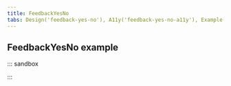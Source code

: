 ```yaml
---
title: FeedbackYesNo
tabs: Design('feedback-yes-no'), A11y('feedback-yes-no-a11y'), Example('feedback-yes-no-code')
---
```


## FeedbackYesNo example

::: sandbox

<script lang="tsx">
import React from 'react';
import FeedbackForm from '@semcore/ui/feedback-form';
import Input from '@semcore/ui/input';
import { Box, Flex } from '@semcore/ui/flex-box';
import Link from '@semcore/ui/link';
import Dropdown from '@semcore/ui/dropdown';
import Textarea from '@semcore/ui/textarea';
import Notice from '@semcore/ui/notice';
import Button from '@semcore/ui/button';
import ThumbUpM from '@semcore/ui/icon/ThumbUp/m';
import ThumbDownM from '@semcore/ui/icon/ThumbDown/m';
import { Text } from '@semcore/ui/typography';

const validate = {
  description: (value = '') => {
    const splitText = value.split(' ');
    const numberSpaces = splitText.reduce((acc, item) => {
      if (!item.length) {
        acc += 1;
      }
      return acc;
    }, 0);
    if (value.length - numberSpaces < 10 || splitText.length <= 2) {
      return 'Your feedback must contain at least 3 words (10 characters).';
    }
  },
  email: (value = '') => {
    validate.description(value);
    if (!/.+@.+\..+/i.test(String(value).toLowerCase())) {
      return 'Please enter valid email.\t';
    }
  },
};

class Feedback extends React.PureComponent<{
  status: string;
  onSubmit: (data: any) => void;
  onCancel: () => void;
  onChange?: (event: any, trigger: string) => void;
  value?: { description: string; email: string };
}> {
  handleChange = (fn) => (_, e) => {
    fn(e);
  };

  render() {
    const { status, onSubmit, onCancel } = this.props;

    if (status === 'success') {
      return <FeedbackForm.Success>Thank you for your feedback!</FeedbackForm.Success>;
    }

    return (
      <FeedbackForm onSubmit={onSubmit} loading={status === 'loading'}>
        <Box p={4}>
          <Flex tag='label' direction='column' htmlFor='suggestions'>
            <Text mb={2} size={200}>
              Tell us your suggestion or report an issue
            </Text>
            <FeedbackForm.Item name='feedback' validate={validate.description}>
              {({ input }) => (
                <Textarea
                  {...input}
                  autoFocus
                  h={80}
                  onChange={this.handleChange(input.onChange)}
                  id='suggestions'
                />
              )}
            </FeedbackForm.Item>
          </Flex>
          <Flex tag='label' mt={4} direction='column' htmlFor='email'>
            <Text mb={2} size={200}>
              Reply-to email
            </Text>
            <FeedbackForm.Item name='email' validate={validate.email}>
              {({ input }) => (
                <Input state={input.state}>
                  <Input.Value {...input} onChange={this.handleChange(input.onChange)} id='email' />
                </Input>
              )}
            </FeedbackForm.Item>
          </Flex>
          <Box mt={2}>
            <Text lineHeight='18px' size={200} color='#6c6e79'>
              We will only use this email to respond to you on your feedback.{' '}
              <Link href='https://www.semrush.com/company/legal/privacy-policy/'>
                Privacy Policy
              </Link>
            </Text>
          </Box>
          <Flex mt={4}>
            <FeedbackForm.Submit>Send feedback</FeedbackForm.Submit>
            <FeedbackForm.Cancel onClick={onCancel}>Cancel</FeedbackForm.Cancel>
          </Flex>
        </Box>
        <FeedbackForm.Notice hidden={status === 'failed'}>
          You can also send us an email to <Link>backlink.audit@semrush.com</Link>
        </FeedbackForm.Notice>
        <FeedbackForm.Notice hidden={status !== 'failed'} theme='danger'>
          Your message has not been sent.
        </FeedbackForm.Notice>
      </FeedbackForm>
    );
  }
}

class FeedbackYesNo extends React.PureComponent {
  state = { status: 'default', visible: true };
  timeout: any;
  onSubmit = () => {
    this.requestServer('success', 1000);
    this.setState({ status: 'loading' });
  };
  requestServer = (status, time, cb?: () => void) => {
    this.timeout = setTimeout(() => {
      this.setState({ status });
      cb?.();
    }, time || 500);
  };
  changeVisible = (visible) => {
    this.setState({ visible });
  };

  componentWillUnmount() {
    clearTimeout(this.timeout);
  }

  render() {
    const { status, visible } = this.state;

    return (
      <Notice
        hidden={!visible}
        style={{
          borderTop: 'none',
          borderRight: 'none',
          borderLeft: 'none',
          borderRadius: '0',
        }}
      >
        <Notice.Label mr={3} aria-hidden={true}>
          <img
            width='40'
            height='40'
            src="data:image/svg+xml,%3Csvg xmlns='http://www.w3.org/2000/svg' width='40' height='40' viewBox='0 0 40 40' fill='none'%3E%3Cpath d='M35.3993 11.3303V27.8755C35.3993 28.4159 35.3402 28.9402 35.2219 29.4456C34.5202 32.5805 31.7402 34.9114 28.4064 34.9114H23.7875C19.787 34.9114 15.8402 36.0299 12.4338 38.1592C12.251 38.2883 11.9929 38.1323 11.9929 37.8984V34.9114C10.3502 34.9114 8.84192 34.3442 7.6509 33.3951C6.20984 32.2498 5.23121 30.5426 5.03495 28.5988C5.01344 28.3622 5 28.1202 5 27.8755V11.3303C5 8.91595 6.20178 6.78931 8.03536 5.52301C8.59727 5.13317 9.22101 4.82399 9.88777 4.61428C10.2131 4.51212 10.5465 4.43146 10.8879 4.38038C11.2482 4.32123 11.6165 4.29166 11.9929 4.29166H16.6118C17.1172 4.29166 17.6227 4.27284 18.1281 4.23789C20.2763 4.08733 22.3922 3.61414 24.3951 2.83447C25.6345 2.35591 26.8309 1.75636 27.9682 1.04659C28.1483 0.917538 28.4064 1.07347 28.4064 1.30738V4.29166C28.557 4.29166 28.7049 4.29703 28.85 4.3051C29.1861 4.32661 29.5141 4.37231 29.834 4.43953C30.4632 4.57126 31.06 4.78635 31.6139 5.07671C32.1381 5.35094 32.6247 5.68701 33.0603 6.07954C33.3211 6.31344 33.563 6.56616 33.7862 6.8377C34.7917 8.05293 35.3993 9.61765 35.3993 11.3303Z' fill='%236EDBFF'/%3E%3Cpath d='M27.8386 18.3976C27.2153 13.9661 25.8396 9.88218 24.4711 7.71481C24.249 7.35298 23.8863 6.8801 23.6785 6.6365C23.3525 6.25676 23.1234 5.98117 22.7301 6.09197C22.7265 6.09197 22.7265 6.09197 22.7265 6.09197C22.7086 6.0848 22.6871 6.08122 22.6692 6.08122C22.6692 6.08122 22.6656 6.08122 22.662 6.08122C22.619 6.08122 22.576 6.0848 22.5366 6.09555C22.4292 6.1457 22.3468 6.24601 22.2823 6.38573C22.2787 6.38931 22.2787 6.39289 22.2787 6.39647C22.2465 6.46454 22.2214 6.54694 22.1999 6.6365C22.1963 6.65441 22.1927 6.67232 22.1891 6.69382C22.1354 6.96608 22.1211 7.31716 22.139 7.71481C22.182 8.68923 22.4041 9.9395 22.6441 11.0321C22.6441 11.0465 22.6477 11.0608 22.6548 11.0715C22.7731 11.6304 22.8949 12.1427 22.9988 12.5547C22.5796 11.0393 22.0602 9.26189 21.4082 7.69637C20.7132 6.03054 19.9445 4.45657 19.203 3.77591C18.8232 3.42483 18.3846 3.42664 18.0371 3.54486C18.0192 3.54844 18.0049 3.55561 17.9905 3.56636C17.8687 3.62367 17.7863 3.74548 17.7433 3.91743C17.7398 3.92102 17.7398 3.92102 17.7398 3.9246C17.5714 4.60168 17.9404 6.05614 18.4419 7.71481C18.922 9.29466 19.5166 11.0536 19.8713 12.4866C19.8713 12.4866 19.8713 12.4866 19.8713 12.4902C20.0253 13.1064 20.1328 13.6652 20.1686 14.1202C19.9394 12.612 19.0741 10.0183 17.9778 7.71481C17.2291 6.13854 16.3916 4.58386 15.6501 3.72408C15.0948 3.07924 14.5335 2.87495 14.1502 3.07198C14.1215 3.08631 14.0964 3.10064 14.0749 3.12213C14.0498 3.14005 14.0284 3.16512 14.0069 3.19378C13.9961 3.20453 13.9889 3.21886 13.9818 3.22961C13.9531 3.26901 13.9316 3.312 13.9137 3.36216C13.8994 3.40156 13.8886 3.43739 13.8779 3.48396C13.8779 3.48396 13.8743 3.48754 13.8743 3.49112C13.8707 3.49829 13.8707 3.50187 13.8707 3.50545C13.8636 3.5377 13.8564 3.56994 13.8528 3.60576C13.8457 3.63084 13.8421 3.6595 13.8421 3.68458C13.8385 3.69532 13.8385 3.70965 13.8385 3.72398C13.8349 3.75981 13.8313 3.79563 13.8313 3.83146C13.8242 3.97475 13.8277 4.13596 13.8457 4.3115C13.8492 4.37598 13.8564 4.44047 13.8636 4.50853C13.8958 4.77363 13.946 5.07098 14.014 5.38981C14.0284 5.46146 14.0427 5.53311 14.0606 5.60476C14.0749 5.67282 14.0893 5.74089 14.1072 5.80896C14.1537 6.00241 14.2039 6.20302 14.2576 6.4108C14.3006 6.5756 14.3472 6.74397 14.3938 6.91593C14.4009 6.93742 14.4045 6.95533 14.4117 6.97683C14.4547 7.12371 14.4941 7.27059 14.5406 7.42105C14.58 7.56076 14.623 7.70406 14.666 7.84736C15.0601 9.15495 15.5366 10.5736 15.9557 11.8848C16.3211 13.0311 16.6471 14.0951 16.837 14.937C16.8943 15.1985 16.9409 15.4349 16.9695 15.6499C15.8052 11.9528 14.627 9.56564 13.4448 8.1864C12.8358 7.46991 12.0692 6.81941 11.6071 6.59371C11.2166 6.40026 10.9224 6.5756 10.7039 6.66874C10.5928 6.71531 10.514 6.79771 10.4603 6.91593C10.4423 6.95175 10.428 6.99474 10.4173 7.04131C10.4173 7.04489 10.4173 7.0449 10.4173 7.04848C10.2919 7.55718 10.5212 8.45995 10.8687 9.41646V9.42005C11.2806 10.5521 11.8538 11.7522 12.2049 12.4687C12.47 13.0096 12.7208 13.5577 12.9357 14.1238C13.6235 15.915 14.4726 18.0895 14.9705 19.9846V19.9882C14.9956 20.0849 15.0207 20.1781 15.0458 20.2748C14.3293 19.6801 13.4874 19.0389 12.6563 18.6197C11.363 17.9749 10.0196 17.3874 8.59381 17.3623C8.44335 17.3551 8.29289 17.3587 8.13884 17.3695C7.70179 17.3981 7.18233 17.5307 7.03545 17.9462C7.03545 17.9498 7.03187 17.9534 7.03187 17.957C7.03187 17.957 7.03187 17.9606 7.03187 17.9641C7.02112 18 7.01396 18.0322 7.00679 18.0644C6.97813 18.2686 7.04262 18.4836 7.15367 18.6591C7.28981 18.8705 7.48326 19.0353 7.67313 19.1929C9.03087 20.3285 10.4065 21.457 11.621 22.7431C12.8354 24.0292 13.8958 25.4944 14.5227 27.1495C14.5442 27.2032 14.5657 27.257 14.5872 27.3107C14.598 27.3322 14.6051 27.3573 14.6159 27.3788C14.6159 27.3823 14.6195 27.3859 14.6195 27.3895C14.6266 27.411 14.6374 27.4289 14.6445 27.4504C14.6445 27.454 14.6481 27.454 14.6481 27.4576C14.6768 27.5328 14.709 27.6045 14.7448 27.6761C14.7771 27.7513 14.8129 27.8266 14.8487 27.8982C14.9025 28.0093 14.9598 28.1167 15.0207 28.2242C15.0708 28.3138 15.121 28.4033 15.1747 28.4893C15.2249 28.5681 15.275 28.6469 15.3288 28.7222C15.3646 28.7795 15.404 28.8368 15.447 28.8905C15.5043 28.9694 15.5652 29.0446 15.6261 29.1198C15.9629 29.5282 16.3605 29.8865 16.8298 30.1731C17.9619 30.8645 19.3089 31.1511 20.6344 31.1511C21.967 31.1546 23.3176 30.8788 24.4855 30.2304C25.6498 29.5855 26.7746 28.2923 27.2404 27.042C27.2404 27.0241 27.2368 27.0098 27.2368 26.9919C27.2332 26.9775 27.2332 26.9632 27.2296 26.9453C27.2224 26.8772 27.2153 26.8092 27.2117 26.7375C27.1974 26.5906 27.183 26.4437 27.1723 26.2933C27.1508 26.0425 27.1365 25.7882 27.1221 25.5302C27.1114 25.3439 27.1042 25.1577 27.1006 24.9678C27.0935 24.7313 27.0899 24.4949 27.0899 24.2549C27.0899 24.1546 27.0899 24.0543 27.0935 23.9504C27.0971 23.8501 27.1006 23.7426 27.1042 23.6351C27.1042 23.5814 27.1078 23.5241 27.1114 23.4703C27.1186 23.3521 27.1257 23.2339 27.1329 23.1121C27.1436 22.9509 27.158 22.7861 27.1723 22.6177C27.201 22.324 27.2332 22.023 27.2726 21.7149C27.2833 21.6182 27.2941 21.5179 27.312 21.414C27.312 21.3925 27.3156 21.371 27.3192 21.3495C27.3335 21.2528 27.3478 21.1597 27.3622 21.0629C27.3801 20.9447 27.398 20.8229 27.4159 20.7011C27.4302 20.5972 27.4481 20.4897 27.466 20.3859C27.484 20.2605 27.5055 20.1315 27.5305 19.999C27.6237 19.4795 27.7276 18.9529 27.8422 18.4263C27.8422 18.4155 27.8386 18.4084 27.8386 18.3976ZM23.2352 13.4574C23.2101 13.3715 23.1707 13.2246 23.1206 13.0276C23.1671 13.1744 23.203 13.3177 23.2352 13.4574Z' fill='%236EDBFF'/%3E%3Cpath d='M20.04 10.6928C19.5563 8.98394 19.1336 7.26079 18.779 5.51973C18.6966 5.1185 18.6177 4.69936 18.736 4.30529C18.8506 3.9148 19.2268 3.56373 19.6316 3.62463C19.5671 3.3237 19.0937 3.24299 18.9652 3.02636C18.6607 2.97263 18.2747 2.98136 18.1135 3.24288C17.92 3.55455 18.0195 4.09034 18.0804 4.45217C18.4458 6.68402 19.0727 8.64719 20.04 10.6928Z' fill='white'/%3E%3Cpath d='M16.6147 19.621C16.3317 19.3846 15.9698 19.8539 15.651 19.621C15.1459 17.8298 14.2872 15.3293 13.6495 13.6706C13.4346 13.1046 13.1795 12.4393 12.9144 11.8984C12.1585 10.3544 10.2594 6.452 11.3091 6.01495C11.4739 5.9433 12.0578 6.1475 12.3301 6.24064C11.3915 6.78517 13.1397 10.4966 13.8813 12.0155C14.1464 12.5565 14.3971 13.1046 14.6121 13.6706C15.3357 15.555 16.131 17.6614 16.6147 19.621Z' fill='white'/%3E%3Cpath d='M15.6189 28.873C15.1819 28.3464 14.8451 27.7266 14.58 27.0639C14.5585 27.0101 14.6015 26.9126 14.58 26.8589C13.9531 25.2038 12.8145 23.561 11.6 22.2749C10.3856 20.9888 9.15983 19.9802 7.80209 18.8445C7.61222 18.6869 7.32565 18.4433 7.18951 18.232C7.05696 18.0206 6.94588 17.9358 7.02828 17.6994C7.17516 17.2838 7.61002 17.0354 8.04708 17.0068C8.20112 16.996 8.50919 16.9996 8.65965 17.0068C8.35872 17.5119 8.58305 18.5807 11.1051 20.397C14.6803 22.9727 15.4076 26.8203 15.6189 28.873Z' fill='%236EDBFF'/%3E%3Cpath d='M16.3278 11.6435C16.2382 11.7582 16.163 11.8836 16.1021 12.0161C14.9127 8.29754 13.3016 3.57273 14.3261 3.0497C14.7094 2.85267 15.241 3.26252 15.7963 3.90736C15.5205 4.04707 15.2459 4.38911 15.1527 4.69362C15.0166 5.12709 15.0739 5.59997 15.142 6.05136C15.4214 7.93572 15.8191 9.80574 16.3278 11.6435Z' fill='white'/%3E%3Cpath d='M23.5649 6.6483C23.246 6.67338 22.9666 6.88474 22.7911 7.14984C22.6155 7.41494 22.5295 7.73019 22.4686 8.04186C22.3218 8.83 22.3325 9.64679 22.4973 10.4349C22.157 9.37453 21.9743 8.19591 22.0029 7.08177C22.0137 6.70203 22.0817 6.25781 22.4149 6.07511C22.6227 5.96047 22.8842 5.98555 23.0956 6.09302C23.3069 6.20049 23.4287 6.45485 23.5649 6.6483Z' fill='white'/%3E%3Cmask id='mask0_10142_192435' style='mask-type:alpha' maskUnits='userSpaceOnUse' x='5' y='1' width='31' height='38'%3E%3Cpath d='M35.3993 11.3303V27.8755C35.3993 28.4159 35.3402 28.9402 35.2219 29.4456C34.5202 32.5805 31.7402 34.9114 28.4064 34.9114H23.7875C19.787 34.9114 15.8402 36.0299 12.4338 38.1592C12.251 38.2883 11.9929 38.1323 11.9929 37.8984V34.9114C10.3502 34.9114 8.84192 34.3442 7.6509 33.3951C6.20984 32.2498 5.23121 30.5426 5.03495 28.5988C5.01344 28.3622 5 28.1202 5 27.8755V11.3303C5 8.91595 6.20178 6.78931 8.03536 5.52301C8.59727 5.13317 9.22101 4.82399 9.88777 4.61428C10.2131 4.51212 10.5465 4.43146 10.8879 4.38038C11.2482 4.32123 11.6165 4.29166 11.9929 4.29166H16.6118C17.1172 4.29166 17.6227 4.27284 18.1281 4.23789C20.2763 4.08733 22.3922 3.61414 24.3951 2.83447C25.6345 2.35591 26.8309 1.75636 27.9682 1.04659C28.1483 0.917538 28.4064 1.07347 28.4064 1.30738V4.29166C28.557 4.29166 28.7049 4.29703 28.85 4.3051C29.1861 4.32661 29.5141 4.37231 29.834 4.43953C30.4632 4.57126 31.06 4.78635 31.6139 5.07671C32.1381 5.35094 32.6247 5.68701 33.0603 6.07954C33.3211 6.31344 33.563 6.56616 33.7862 6.8377C34.7917 8.05293 35.3993 9.61765 35.3993 11.3303Z' fill='%23B880FF'/%3E%3C/mask%3E%3Cg mask='url(%23mask0_10142_192435)'%3E%3Cpath d='M26.2578 35.5L15.258 38.5C15.258 38.5 15.5581 37 15.5581 34.5C15.5581 34.5 14.7859 28.5272 15.0581 27.8C16.7578 30.5 23.758 33 27.258 27C27.7578 29 26.2578 35.5 26.2578 35.5Z' fill='black'/%3E%3Cpath d='M14.4724 27.2791C14.8486 29.3784 15.4724 34.93 14.9688 37.93C14.1699 39.4525 13.6115 38.9793 12.4688 40.2654C11.5266 41.3222 8.09572 39.6457 6.83112 40.2654C6.55886 40.4016 6.28301 40.5198 6 40.6237L8.59726 47.2512C9.17762 47.072 9.75081 46.8714 10.3168 46.6565C15.9627 44.5142 21.3935 43.7985 24.9688 38.93C26.2011 37.2534 26.9688 31.43 27.1488 27' stroke='black' stroke-width='0.4' stroke-miterlimit='10' stroke-linecap='round' stroke-linejoin='round'/%3E%3C/g%3E%3Cpath d='M15.6631 19.6564C15.1795 17.6968 14.2767 15.3897 13.553 13.5053C13.3381 12.9393 13.0873 12.3912 12.8222 11.8502C12.0663 10.3062 10.2715 6.48734 11.3212 6.05029C12.292 5.62756 15.3084 7.80568 17.5869 15.0314' stroke='black' stroke-width='0.4' stroke-miterlimit='10' stroke-linecap='round' stroke-linejoin='round'/%3E%3Cpath d='M19 20C19.7165 20.2114 20.4079 20.5159 21.042 20.9099' stroke='black' stroke-width='0.4' stroke-miterlimit='10' stroke-linecap='round' stroke-linejoin='round'/%3E%3Cpath d='M27.2408 26.6843C27.2228 26.7345 27.2013 26.7846 27.1799 26.8348C26.6855 28.0385 25.6036 29.2529 24.4859 29.8727C23.318 30.5211 21.9674 30.797 20.6348 30.7934C19.3093 30.7934 17.9623 30.5068 16.8302 29.8154C15.7949 29.1849 15.1178 28.2176 14.6521 27.1035C14.627 27.0533 14.6091 27.0032 14.5876 26.953C14.5661 26.8993 14.5446 26.8455 14.5231 26.7918C13.8962 25.1367 12.8358 23.6715 11.6214 22.3854C10.4069 21.0993 9.03127 19.9709 7.67353 18.8352C7.48366 18.6776 7.29021 18.5128 7.15407 18.3015C7.02152 18.0901 6.95346 17.825 7.03585 17.5885C7.18273 17.173 7.70219 17.0404 8.13924 17.0118C9.73701 16.9043 11.2273 17.5491 12.6567 18.262C13.4878 18.6812 14.3297 19.3224 15.0462 19.9171C16.2785 19.7165 17.5503 19.8025 18.7468 20.1536' stroke='black' stroke-width='0.4' stroke-miterlimit='10' stroke-linecap='round' stroke-linejoin='round'/%3E%3Cpath d='M19 15.4795C20.8414 14.7237 22.7866 14.2257 24.7605 14' stroke='black' stroke-width='0.4' stroke-miterlimit='10' stroke-linecap='round' stroke-linejoin='round'/%3E%3Cpath d='M17 16.5553C17.4048 16.3582 17.8168 16.172 18.2359 16' stroke='black' stroke-width='0.4' stroke-miterlimit='10' stroke-linecap='round' stroke-linejoin='round'/%3E%3Cpath d='M17.1422 15.6357C16.7016 12.5011 12.8827 3.79222 14.3228 3.05782C15.9636 2.21595 19.8326 10.7923 20.3413 14.106' stroke='black' stroke-width='0.4' stroke-miterlimit='10' stroke-linecap='round' stroke-linejoin='round'/%3E%3Cpath d='M23 13C23.086 13.3475 23.154 13.5947 23.1827 13.695' stroke='black' stroke-width='0.4' stroke-miterlimit='10' stroke-linecap='round' stroke-linejoin='round'/%3E%3Cpath d='M27.1087 26.7883C28.4287 18.7183 24.6292 7.52851 23.164 6.17793C22.7664 5.81252 22.1108 6.0418 22.0356 6.57558C21.8421 7.94049 22.4834 10.7957 22.8667 12.3039' stroke='black' stroke-width='0.4' stroke-miterlimit='10' stroke-linecap='round' stroke-linejoin='round'/%3E%3Cpath d='M23.5615 13.0391C23.5615 13.0355 23.5615 13.0319 23.5579 13.0284C23.5543 13.0176 23.5507 13.0033 23.5471 12.9925C23.4934 12.7704 23.4325 12.5376 23.3644 12.2975C23.3537 12.2402 23.3358 12.1793 23.3179 12.1184C23.3143 12.0969 23.3071 12.0719 23.3 12.0504C22.2002 8.09536 20.0041 2.46736 18.3383 3.04055C16.9555 3.50627 20.2441 10.6711 20.4698 13.6159' stroke='black' stroke-width='0.4' stroke-miterlimit='10' stroke-linecap='round' stroke-linejoin='round'/%3E%3Cpath d='M33.5 9L29 13.5' stroke='white' stroke-width='0.4' stroke-miterlimit='10' stroke-linecap='round' stroke-linejoin='round'/%3E%3Cpath d='M28 11.5L30.5 7' stroke='white' stroke-width='0.4' stroke-miterlimit='10' stroke-linecap='round' stroke-linejoin='round'/%3E%3C/svg%3E"
            alt='pen'
          />
        </Notice.Label>
        <Notice.Content>
          <Text mr={4}>Do you find our On Page SEO Checker reports useful?</Text>
          <Box mt={2} inline>
            <Dropdown>
              <Dropdown.Trigger>
                <Button>
                  <Button.Addon>
                    <ThumbUpM />
                  </Button.Addon>
                  <Button.Text>Yes</Button.Text>
                </Button>
              </Dropdown.Trigger>
              <Dropdown.Popper>
                {(_props, { visible }) => (
                  <Feedback
                    status={status}
                    onCancel={() => visible(false)}
                    onSubmit={() => this.onSubmit()}
                  />
                )}
              </Dropdown.Popper>
            </Dropdown>
            <Dropdown>
              <Dropdown.Trigger ml={2}>
                <Button>
                  <Button.Addon>
                    <ThumbDownM />
                  </Button.Addon>
                  <Button.Text>No</Button.Text>
                </Button>
              </Dropdown.Trigger>
              <Dropdown.Popper>
                {(_props, { visible }) => (
                  <Feedback
                    status={status}
                    onCancel={() => visible(false)}
                    onSubmit={() => this.onSubmit()}
                  />
                )}
              </Dropdown.Popper>
            </Dropdown>
            <Button ml={2} use='tertiary' onClick={() => this.changeVisible(false)}>
              Ask me later
            </Button>
          </Box>
        </Notice.Content>
        <Notice.CloseIcon onClick={() => this.changeVisible(false)} />
      </Notice>
    );
  }
}

const Demo = FeedbackYesNo;
</script>

:::
